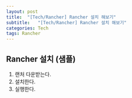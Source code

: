 ```yaml
---
layout: post
title:  "[Tech/Rancher] Rancher 설치 해보기"
subtitle:   "[Tech/Rancher] Rancher 설치 해보기"
categories: Tech
tags: Rancher
---
```


## Rancher 설치 (샘플)

1. 랜처 다운받는다.
2. 설치한다.
3. 실행한다.
